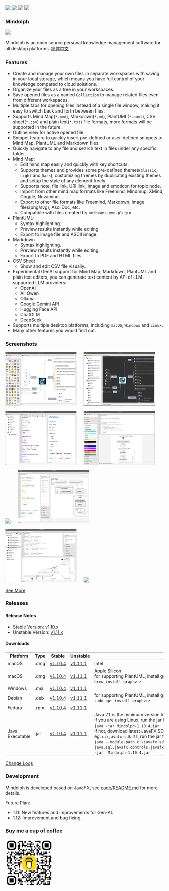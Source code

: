 <p>
	<a title="Releases" target="_blank" href="https://github.com/mindolph/Mindolph/releases"><img src="https://img.shields.io/github/release/mindolph/Mindolph.svg?style=flat-square&color=9CF"></a>
	<a title="Downloads" target="_blank" href="https://github.com/mindolph/Mindolph/releases"><img src="https://img.shields.io/github/downloads/mindolph/Mindolph/total.svg?style=flat-square&color=blueviolet"></a>
	<a title="GitHub Commits" target="_blank" href="https://github.com/mindolph/Mindolph/commits/main/"><img src="https://img.shields.io/github/commit-activity/m/mindolph/Mindolph.svg?style=flat-square"></a>
	<a title="Last Commit" target="_blank" href="https://github.com/mindolph/Mindolph/commits/main/"><img src="https://img.shields.io/github/last-commit/mindolph/Mindolph.svg?style=flat-square&color=FF9900"></a>
</p>

### Mindolph

![](./DemoWorkspace/app_30.png)

Mindolph is an open source personal knowledge management software for all desktop platforms. [简体中文](./docs/README_zh_CN.md)


### Features
* Create and manage your own files in separate workspaces with saving in your local storage, which means you have full control of your knowledge compared to cloud solutions.
* Organize your files as a tree in your workspaces.
* Save opened files  as a named `Collection` to manage related files even from different workspaces.
* Multiple tabs for opening files instead of a single file window, making it easy to switch back and forth between files.
* Supports Mind Map(`*.mmd`), Markdown(`*.md`), PlantUML(`*.puml`), CSV sheet(`*.csv`) and plain text(`*.txt`) file formats, more formats will be supported in the future.
* Outline view for active opened file.
* Snippet feature to quickly insert pre-defined or user-defined snippets to Mind Map, PlantUML and Markdown files.
* Quickly navigate to any file and search text in files under any specific folder.
* Mind Map:
	* Edit mind map easily and quickly with key shortcuts.
	* Supports themes and provides some pre-defined themes(`Classic`, `Light` and `Dark`), customizing themes by duplicating existing themes and setup the style of any element freely.
	* Supports note, file link, URI link, image and emoticon for topic node.
	* Import from other mind map formats like Freemind, Mindmup, XMind, Coggle, Novamind.
	* Export to other file formats like Freemind, Markdown, image files(png/svg), AsciiDoc, etc.
	* Compatible with files created by `netbeans-mmd-plugin`.
* PlantUML:
	* Syntax highlighting.
	* Preview results instantly while editing.
	* Export to image file and ASCII image.
* Markdown
	* Syntax highlighting.
	* Preview results instantly while editing.
	* Export to PDF and HTML files.
* CSV Sheet
	* Show and edit CSV file visually.
* Experimental GenAI support for Mind Map, Markdown, PlantUML and plain text editors, you can generate text content by API of LLM. supported LLM providers:
	* OpenAI  
	* Ali Qwen  
	* Ollama  
	* Google Gemini API  
	* Hugging Face API  
	* ChatGLM  
	* DeepSeek
* Supports multiple desktop platforms, including `macOS`, `Windows` and `Linux`.
* Many other features you would find out.


### Screenshots
<p float="left">
	<img src="docs/screenshots/mindmap_light_snippet.jpg" width="45%"/>
	&nbsp;&nbsp;&nbsp;&nbsp;
	<img src="docs/screenshots/mindmap_dark_outline.jpg" width="45%"/>
</p>
<p float="left">
	<img src="docs/screenshots/markdown1.jpg" width="45%"/>
	&nbsp;&nbsp;&nbsp;&nbsp;
	<img src="docs/screenshots/puml_activity_snippet.jpg" width="45%"/>
</p>
<p float="left">
	<img src="docs/screenshots/puml_sequence.jpg" width="45%"/>
	&nbsp;&nbsp;&nbsp;&nbsp;
	<img src="docs/screenshots/puml_component2.jpg" width="45%"/>
</p>
<p float="left">
	<img src="docs/screenshots/puml_state.jpg" width="45%"/>
	&nbsp;&nbsp;&nbsp;&nbsp;
	<img src="docs/screenshots/find_in_files.jpg" width="45%"/>
</p>

[See More](docs/screenshots.md)


### Releases

#### Release Notes

* Stable Version: [v1.10.x](docs/release-notes/v1.10/v1.10.md)
* Unstable Version: [v1.11.x](docs/release-notes/v1.11/v1.11.md)

#### Downloads

|Platform|Type|Stable|Unstable|Note|
|----|----|----|----|----|
|macOS|.dmg|[v1.10.4](https://github.com/mindolph/Mindolph/releases/download/v1.10.4/Mindolph-1.10.4-x64.dmg) |[v1.11.1](https://github.com/mindolph/Mindolph/releases/download/v1.11.1/Mindolph-1.11.1-x64.dmg) | Intel |
|macOS|.dmg|[v1.10.4](https://github.com/mindolph/Mindolph/releases/download/v1.10.4/Mindolph-1.10.4-aarch64.dmg) |[v1.11.1](https://github.com/mindolph/Mindolph/releases/download/v1.11.1/Mindolph-1.11.1-aarch64.dmg) | Apple Silicon </br>for supporting PlantUML, install graphviz first:</br>`brew install graphviz`|
|Windows|.msi|[v1.10.4](https://github.com/mindolph/Mindolph/releases/download/v1.10.4/Mindolph-1.10.4.msi) |[v1.11.1](https://github.com/mindolph/Mindolph/releases/download/v1.11.1/Mindolph-1.11.1.msi) | |
|Debian|.deb|[v1.10.4](https://github.com/mindolph/Mindolph/releases/download/v1.10.4/Mindolph-1.10.4.deb)|[v1.11.1](https://github.com/mindolph/Mindolph/releases/download/v1.11.1/Mindolph-1.11.1.deb)|	for supporting PlantUML, install graphviz first:</br>  `sudo apt install graphviz`|
|Fedora|.rpm|[v1.10.4](https://github.com/mindolph/Mindolph/releases/download/v1.10.4/Mindolph-1.10.4.rpm)|[v1.11.1](https://github.com/mindolph/Mindolph/releases/download/v1.11.1/Mindolph-1.11.1.rpm)| |
|Java Executable|.jar|[v1.10.4](https://github.com/mindolph/Mindolph/releases/download/v1.10.4/Mindolph-1.10.4.jar)|[v1.11.1](https://github.com/mindolph/Mindolph/releases/download/v1.11.1/Mindolph-1.11.1.jar)| Java 21 is the minimum version to run this application. 	</br> If you are using Linux, run the jar like this:  </br> `java -jar Mindolph-1.10.4.jar`  </br> If not, download latest JavaFX SDK for your platform and extract to somewhere eg: `c:\javafx-sdk-23`, run the jar file like this:   </br> `java --module-path c:\javafx-sdk-23\lib --add-modules  java.sql,javafx.controls,javafx.fxml,javafx.swing,javafx.web,jdk.crypto.ec -jar  Mindolph-1.10.4.jar` |


[Change Logs](docs/change_logs.md)


### Development

Mindolph is developed based on JavaFX, see [code/README.md](code/README.md) for more details.

Future Plan:  

* 1.11: New features and improvements for Gen-AI.
* 1.12: Improvement and bug fixing.

### Buy me a cup of coffee

<img src="docs/bmc_qr.png" width="30%"/>
